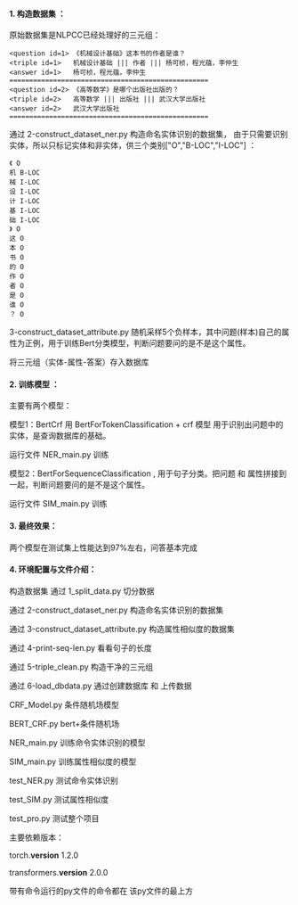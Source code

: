 ####  1. 构造数据集 ：

原始数据集是NLPCC已经处理好的三元组：

```
<question id=1>	《机械设计基础》这本书的作者是谁？
<triple id=1>	机械设计基础 ||| 作者 ||| 杨可桢，程光蕴，李仲生
<answer id=1>	杨可桢，程光蕴，李仲生
==================================================
<question id=2>	《高等数学》是哪个出版社出版的？
<triple id=2>	高等数学 ||| 出版社 ||| 武汉大学出版社
<answer id=2>	武汉大学出版社
==================================================
```

通过 2-construct_dataset_ner.py 构造命名实体识别的数据集， 由于只需要识别实体，所以只标记实体和非实体，供三个类别["O","B-LOC","I-LOC"] ：

```
《 O
机 B-LOC
械 I-LOC
设 I-LOC
计 I-LOC
基 I-LOC
础 I-LOC
》 O
这 O
本 O
书 O
的 O
作 O
者 O
是 O
谁 O
？ O
```

 3-construct_dataset_attribute.py  随机采样5个负样本，其中问题(样本)自己的属性为正例，用于训练Bert分类模型，判断问题要问的是不是这个属性。

将三元组（实体-属性-答案）存入数据库



#### 2. 训练模型 ：

主要有两个模型：

模型1：BertCrf 用 BertForTokenClassification + crf 模型  用于识别出问题中的实体，是查询数据库的基础。

运行文件 NER_main.py 训练

模型2：BertForSequenceClassification , 用于句子分类。把问题 和 属性拼接到一起，判断问题要问的是不是这个属性。

运行文件 SIM_main.py 训练



#### 3. 最终效果：

两个模型在测试集上性能达到97%左右，问答基本完成


#### 4. 环境配置与文件介绍：

构造数据集 通过 1_split_data.py 切分数据

通过 2-construct_dataset_ner.py 构造命名实体识别的数据集

通过 3-construct_dataset_attribute.py 构造属性相似度的数据集

通过 4-print-seq-len.py 看看句子的长度

通过 5-triple_clean.py 构造干净的三元组

通过 6-load_dbdata.py 通过创建数据库 和 上传数据

CRF_Model.py 条件随机场模型

BERT_CRF.py bert+条件随机场

NER_main.py 训练命令实体识别的模型

SIM_main.py 训练属性相似度的模型

test_NER.py 测试命令实体识别

test_SIM.py 测试属性相似度

test_pro.py 测试整个项目

主要依赖版本：

torch.**version** 1.2.0

transformers.**version** 2.0.0

带有命令运行的py文件的命令都在 该py文件的最上方

